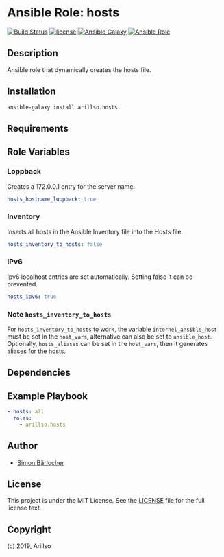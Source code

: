 # Ansible Role: hosts

[![Build Status](https://img.shields.io/travis/arillso/ansible.hosts.svg?branch=master&style=popout-square)](https://travis-ci.org/arillso/ansible.hosts) [![license](https://img.shields.io/github/license/mashape/apistatus.svg?style=popout-square)](https://sbaerlo.ch/licence) [![Ansible Galaxy](http://img.shields.io/badge/ansible--galaxy-hosts-blue.svg?style=popout-square)](https://galaxy.ansible.com/arillso/hosts) [![Ansible Role](https://img.shields.io/ansible/role/d/24841.svg?style=popout-square)](https://galaxy.ansible.com/arillso/hosts)

## Description

Ansible role that dynamically creates the hosts file.

## Installation

```bash
ansible-galaxy install arillso.hosts
```

## Requirements

## Role Variables

### Loppback

Creates a 172.0.0.1 entry for the server name.

```yml
hosts_hostname_loopback: true
```

### Inventory

Inserts all hosts in the Ansible Inventory file into the Hosts file.

```yml
hosts_inventory_to_hosts: false
```

### IPv6

Ipv6 localhost entries are set automatically. Setting false it can be prevented.

```yml
hosts_ipv6: true
```

### Note `hosts_inventory_to_hosts`

For `hosts_inventory_to_hosts` to work, the variable `internel_ansible_host` must be set in the `host_vars`, alternative can also be set to `ansible_host`.
Optionally, `hosts_aliases` can be set in the `host_vars`, then it generates aliases for the hosts.

## Dependencies

## Example Playbook

```yml
- hosts: all
  roles:
    - arillso.hosts
```

## Author

- [Simon Bärlocher](https://sbaerlocher.ch)

## License

This project is under the MIT License. See the [LICENSE](https://sbaerlo.ch/licence) file for the full license text.

## Copyright

(c) 2019, Arillso
